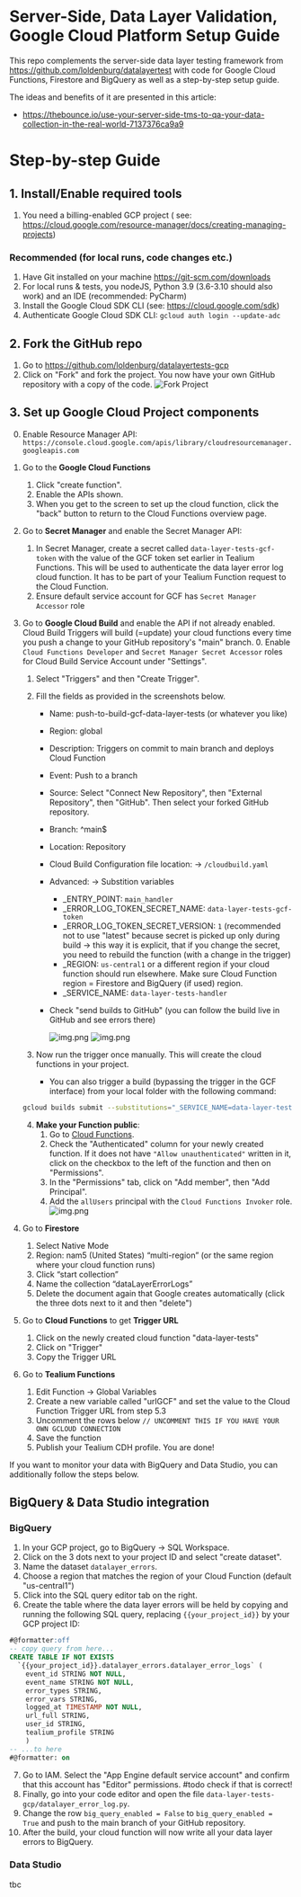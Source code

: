 Server-Side, Data Layer Validation, Google Cloud Platform Setup Guide
==============
This repo complements the server-side data layer testing framework from https://github.com/loldenburg/datalayertest with
code for Google Cloud Functions, Firestore and BigQuery as well as a step-by-step setup guide.

The ideas and benefits of it are presented in this article:
* https://thebounce.io/use-your-server-side-tms-to-qa-your-data-collection-in-the-real-world-7137376ca9a9

# Step-by-step Guide

## 1. Install/Enable required tools

1. You need a billing-enabled GCP project (
   see: https://cloud.google.com/resource-manager/docs/creating-managing-projects)

### Recommended (for local runs, code changes etc.)

1. Have Git installed on your machine https://git-scm.com/downloads
2. For local runs & tests, you nodeJS, Python 3.9 (3.6-3.10 should also work) and an IDE (recommended: PyCharm)
3. Install the Google Cloud SDK CLI (see: https://cloud.google.com/sdk)
4. Authenticate Google Cloud SDK CLI: `gcloud auth login --update-adc`

## 2. Fork the GitHub repo

1. Go to https://github.com/loldenburg/datalayertests-gcp
2. Click on "Fork" and fork the project. You now have your own GitHub repository with a copy of the code.
   ![Fork Project](fork-project.png)

## 3. Set up Google Cloud Project components

0. Enable Resource Manager API: `https://console.cloud.google.com/apis/library/cloudresourcemanager.googleapis.com`

1. Go to the **Google Cloud Functions**
    1. Click "create function".
    2. Enable the APIs shown.
    3. When you get to the screen to set up the cloud function, click the "back" button to return to the Cloud Functions
       overview page.

2. Go to **Secret Manager** and enable the Secret Manager API:
   1. In Secret Manager, create a secret called `data-layer-tests-gcf-token` with the value of the GCF token set
   earlier in Tealium Functions.
   This will be used to authenticate the data layer error log cloud function. It has to be part of your Tealium Function
   request to the Cloud Function.
   2. Ensure default service account for GCF has `Secret Manager Accessor` role

3. Go to **Google Cloud Build** and enable the API if not already enabled.
   Cloud Build Triggers will build (=update) your cloud functions every time you push a change to your GitHub
   repository's "main" branch.
    0. Enable `Cloud Functions Developer` and `Secret Manager Secret Accessor` roles for Cloud Build Service Account under "Settings". 
    1. Select "Triggers" and then "Create Trigger".
    2. Fill the fields as provided in the screenshots below.
       - Name: push-to-build-gcf-data-layer-tests (or whatever you like)
       - Region: global
       - Description: Triggers on commit to main branch and deploys Cloud Function
       - Event: Push to a branch
       - Source: Select "Connect New Repository", then "External Repository", then "GitHub". Then select your
       forked GitHub repository.
       - Branch: ^main$
       - Location: Repository
       - Cloud Build Configuration file location: -> `/cloudbuild.yaml`
       - Advanced: -> Substition variables
         - _ENTRY_POINT: `main_handler`
         - _ERROR_LOG_TOKEN_SECRET_NAME: `data-layer-tests-gcf-token`
         - _ERROR_LOG_TOKEN_SECRET_VERSION: `1` (recommended not to use "latest" because secret is picked up only during build -> this way it is explicit, that if you change the secret, you need to rebuild the function (with a change in the trigger)
         - _REGION: `us-central1` or a different region if your cloud function should run
       elsewhere. Make sure Cloud Function region = Firestore and BigQuery (if used) region.
         - _SERVICE_NAME: `data-layer-tests-handler`
       - Check "send builds to GitHub" (you can follow the build live in GitHub and see errors there)
  
           ![img.png](create-trigger-1.png)
           ![img.png](create-trigger-2.png)

   3. Now run the trigger once manually. This will create the cloud functions in your project. 
      - You can also trigger a build (bypassing the trigger in the GCF interface) from your local folder with the following command:

    ```bash
    gcloud builds submit --substitutions="_SERVICE_NAME=data-layer-tests-handler,_REGION=us-central1,_ENTRY_POINT=main_handler,_ERROR_LOG_TOKEN_SECRET_NAME=data-layer-tests-gcf-token,_ERROR_LOG_TOKEN_SECRET_VERSION=1" --project="<your-project-id>"
    ```
   4. **Make your Function public**:
      1. Go to [Cloud Functions](https://console.cloud.google.com/functions). 
      2. Check the "Authenticated" column for your newly created function. If it does not have `"Allow unauthenticated"` written in it, click on the checkbox to the left of the function and then on "Permissions".
      3. In the "Permissions" tab, click on "Add member", then "Add Principal". 
      4. Add the `allUsers` principal with the `Cloud Functions Invoker` role. ![img.png](make-cloud-function-public.png)
      

4. Go to **Firestore**
    1. Select Native Mode
    2. Region: nam5 (United States) “multi-region” (or the same region where your cloud function runs)
    3. Click “start collection”
    4. Name the collection “dataLayerErrorLogs”
    5. Delete the document again that Google creates automatically (click the three dots next to it and then "delete")

5. Go to **Cloud Functions** to get **Trigger URL**
    1. Click on the newly created cloud function "data-layer-tests"
    2. Click on "Trigger"
    3. Copy the Trigger URL

6. Go to **Tealium Functions**
    1. Edit Function -> Global Variables
    2. Create a new variable called "urlGCF" and set the value to the Cloud Function Trigger URL from step 5.3
    3. Uncomment the rows below `// UNCOMMENT THIS IF YOU HAVE YOUR OWN GCLOUD CONNECTION`
    4. Save the function
    5. Publish your Tealium CDH profile. You are done!

If you want to monitor your data with BigQuery and Data Studio, you can additionally follow the steps below.

## BigQuery & Data Studio integration

### BigQuery

1. In your GCP project, go to BigQuery -> SQL Workspace.
2. Click on the 3 dots next to your project ID and select "create dataset".
3. Name the dataset `datalayer_errors`.
4. Choose a region that matches the region of your Cloud Function (default "us-central1")
5. Click into the SQL query editor tab on the right.
6. Create the table where the data layer errors will be held by copying and running the following SQL query,
   replacing `{{your_project_id}}` by your GCP project ID:

```sql
#@formatter:off
-- copy query from here...
CREATE TABLE IF NOT EXISTS
  `{{your_project_id}}.datalayer_errors.datalayer_error_logs` ( 
    event_id STRING NOT NULL,
    event_name STRING NOT NULL,
    error_types STRING,
    error_vars STRING,
    logged_at TIMESTAMP NOT NULL,
    url_full STRING,
    user_id STRING,
    tealium_profile STRING 
    )
-- ...to here
#@formatter: on
```
7. Go to IAM. Select the "App Engine default service account" and confirm that this account has "Editor" permissions. #todo check if that is correct!
8. Finally, go into your code editor and open the file `data-layer-tests-gcp/datalayer_error_log.py`.
9. Change the row `big_query_enabled = False` to `big_query_enabled = True` and push to the main branch of your GitHub repository. 
10. After the build, your cloud function will now write all your data layer errors to BigQuery.

### Data Studio

tbc